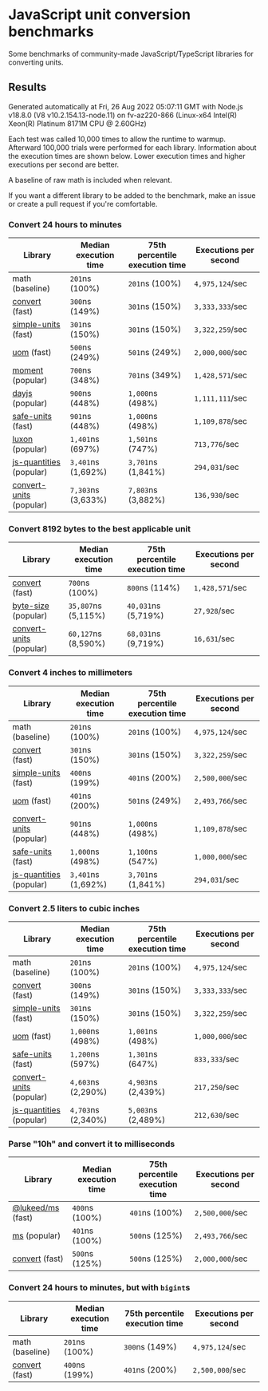 # JavaScript unit conversion benchmarks

Some benchmarks of community-made JavaScript/TypeScript libraries for converting units.

## Results

<!-- beginblock(results) -->

Generated automatically at Fri, 26 Aug 2022 05:07:11 GMT with Node.js v18.8.0 (V8 v10.2.154.13-node.11) on fv-az220-866 (Linux-x64 Intel(R) Xeon(R) Platinum 8171M CPU @ 2.60GHz)

Each test was called 10,000 times to allow the runtime to warmup.
Afterward 100,000 trials were performed for each library.
Information about the execution times are shown below.
Lower execution times and higher executions per second are better.

A baseline of raw math is included when relevant.

If you want a different library to be added to the benchmark, make an issue or create a pull request if you're comfortable.

### Convert 24 hours to minutes

| Library                                                            | Median execution time | 75th percentile execution time | Executions per second |
| ------------------------------------------------------------------ | --------------------- | ------------------------------ | --------------------- |
| math (baseline)                                                    | `201`ns (100%)        | `201`ns (100%)                 | `4,975,124`/sec       |
| [convert](https://npmjs.com/package/convert) (fast)                | `300`ns (149%)        | `301`ns (150%)                 | `3,333,333`/sec       |
| [simple-units](https://npmjs.com/package/simple-units) (fast)      | `301`ns (150%)        | `301`ns (150%)                 | `3,322,259`/sec       |
| [uom](https://npmjs.com/package/uom) (fast)                        | `500`ns (249%)        | `501`ns (249%)                 | `2,000,000`/sec       |
| [moment](https://npmjs.com/package/moment) (popular)               | `700`ns (348%)        | `701`ns (349%)                 | `1,428,571`/sec       |
| [dayjs](https://npmjs.com/package/dayjs) (popular)                 | `900`ns (448%)        | `1,000`ns (498%)               | `1,111,111`/sec       |
| [safe-units](https://npmjs.com/package/safe-units) (fast)          | `901`ns (448%)        | `1,000`ns (498%)               | `1,109,878`/sec       |
| [luxon](https://npmjs.com/package/luxon) (popular)                 | `1,401`ns (697%)      | `1,501`ns (747%)               | `713,776`/sec         |
| [js-quantities](https://npmjs.com/package/js-quantities) (popular) | `3,401`ns (1,692%)    | `3,701`ns (1,841%)             | `294,031`/sec         |
| [convert-units](https://npmjs.com/package/convert-units) (popular) | `7,303`ns (3,633%)    | `7,803`ns (3,882%)             | `136,930`/sec         |

### Convert 8192 bytes to the best applicable unit

| Library                                                            | Median execution time | 75th percentile execution time | Executions per second |
| ------------------------------------------------------------------ | --------------------- | ------------------------------ | --------------------- |
| [convert](https://npmjs.com/package/convert) (fast)                | `700`ns (100%)        | `800`ns (114%)                 | `1,428,571`/sec       |
| [byte-size](https://npmjs.com/package/byte-size) (popular)         | `35,807`ns (5,115%)   | `40,031`ns (5,719%)            | `27,928`/sec          |
| [convert-units](https://npmjs.com/package/convert-units) (popular) | `60,127`ns (8,590%)   | `68,031`ns (9,719%)            | `16,631`/sec          |

### Convert 4 inches to millimeters

| Library                                                            | Median execution time | 75th percentile execution time | Executions per second |
| ------------------------------------------------------------------ | --------------------- | ------------------------------ | --------------------- |
| math (baseline)                                                    | `201`ns (100%)        | `201`ns (100%)                 | `4,975,124`/sec       |
| [convert](https://npmjs.com/package/convert) (fast)                | `301`ns (150%)        | `301`ns (150%)                 | `3,322,259`/sec       |
| [simple-units](https://npmjs.com/package/simple-units) (fast)      | `400`ns (199%)        | `401`ns (200%)                 | `2,500,000`/sec       |
| [uom](https://npmjs.com/package/uom) (fast)                        | `401`ns (200%)        | `501`ns (249%)                 | `2,493,766`/sec       |
| [convert-units](https://npmjs.com/package/convert-units) (popular) | `901`ns (448%)        | `1,000`ns (498%)               | `1,109,878`/sec       |
| [safe-units](https://npmjs.com/package/safe-units) (fast)          | `1,000`ns (498%)      | `1,100`ns (547%)               | `1,000,000`/sec       |
| [js-quantities](https://npmjs.com/package/js-quantities) (popular) | `3,401`ns (1,692%)    | `3,701`ns (1,841%)             | `294,031`/sec         |

### Convert 2.5 liters to cubic inches

| Library                                                            | Median execution time | 75th percentile execution time | Executions per second |
| ------------------------------------------------------------------ | --------------------- | ------------------------------ | --------------------- |
| math (baseline)                                                    | `201`ns (100%)        | `201`ns (100%)                 | `4,975,124`/sec       |
| [convert](https://npmjs.com/package/convert) (fast)                | `300`ns (149%)        | `301`ns (150%)                 | `3,333,333`/sec       |
| [simple-units](https://npmjs.com/package/simple-units) (fast)      | `301`ns (150%)        | `301`ns (150%)                 | `3,322,259`/sec       |
| [uom](https://npmjs.com/package/uom) (fast)                        | `1,000`ns (498%)      | `1,001`ns (498%)               | `1,000,000`/sec       |
| [safe-units](https://npmjs.com/package/safe-units) (fast)          | `1,200`ns (597%)      | `1,301`ns (647%)               | `833,333`/sec         |
| [convert-units](https://npmjs.com/package/convert-units) (popular) | `4,603`ns (2,290%)    | `4,903`ns (2,439%)             | `217,250`/sec         |
| [js-quantities](https://npmjs.com/package/js-quantities) (popular) | `4,703`ns (2,340%)    | `5,003`ns (2,489%)             | `212,630`/sec         |

### Parse "10h" and convert it to milliseconds

| Library                                                   | Median execution time | 75th percentile execution time | Executions per second |
| --------------------------------------------------------- | --------------------- | ------------------------------ | --------------------- |
| [@lukeed/ms](https://npmjs.com/package/@lukeed/ms) (fast) | `400`ns (100%)        | `401`ns (100%)                 | `2,500,000`/sec       |
| [ms](https://npmjs.com/package/ms) (popular)              | `401`ns (100%)        | `500`ns (125%)                 | `2,493,766`/sec       |
| [convert](https://npmjs.com/package/convert) (fast)       | `500`ns (125%)        | `500`ns (125%)                 | `2,000,000`/sec       |

### Convert 24 hours to minutes, but with `bigint`s

| Library                                             | Median execution time | 75th percentile execution time | Executions per second |
| --------------------------------------------------- | --------------------- | ------------------------------ | --------------------- |
| math (baseline)                                     | `201`ns (100%)        | `300`ns (149%)                 | `4,975,124`/sec       |
| [convert](https://npmjs.com/package/convert) (fast) | `400`ns (199%)        | `401`ns (200%)                 | `2,500,000`/sec       |

<!-- endblock(results) -->
